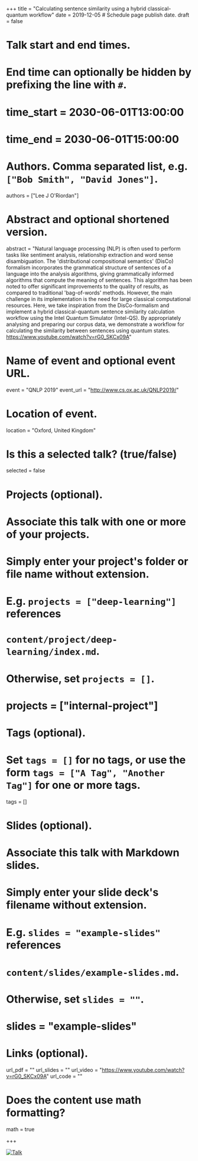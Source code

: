 +++
title = "Calculating sentence similarity using a hybrid classical-quantum workflow"
date = 2019-12-05  # Schedule page publish date.
draft = false

# Talk start and end times.
#   End time can optionally be hidden by prefixing the line with `#`.
# time_start = 2030-06-01T13:00:00
# time_end = 2030-06-01T15:00:00

# Authors. Comma separated list, e.g. `["Bob Smith", "David Jones"]`.
authors = ["Lee J O'Riordan"]

# Abstract and optional shortened version.
abstract = "Natural language processing (NLP) is often used to perform tasks like sentiment analysis, relationship extraction and word sense disambiguation. The 'distributional compositional semantics' (DisCo) formalism incorporates the grammatical structure of sentences of a language into the analysis algorithms, giving grammatically informed algorithms that compute the meaning of sentences. This algorithm has been noted to offer significant improvements to the quality of results, as compared to traditional 'bag-of-words' methods. However, the main challenge in its implementation is the need for large classical computational resources. Here, we take inspiration from the DisCo-formalism and implement a hybrid classical-quantum sentence similarity calculation workflow using the Intel Quantum Simulator (Intel-QS). By appropriately analysing and preparing our corpus data, we demonstrate a workflow for calculating the similarity between sentences using quantum states. https://www.youtube.com/watch?v=rG0_SKCx09A"

# Name of event and optional event URL.
event = "QNLP 2019"
event_url = "http://www.cs.ox.ac.uk/QNLP2019/"

# Location of event.
location = "Oxford, United Kingdom"

# Is this a selected talk? (true/false)
selected = false

# Projects (optional).
#   Associate this talk with one or more of your projects.
#   Simply enter your project's folder or file name without extension.
#   E.g. `projects = ["deep-learning"]` references 
#   `content/project/deep-learning/index.md`.
#   Otherwise, set `projects = []`.
# projects = ["internal-project"]

# Tags (optional).
#   Set `tags = []` for no tags, or use the form `tags = ["A Tag", "Another Tag"]` for one or more tags.
tags = []

# Slides (optional).
#   Associate this talk with Markdown slides.
#   Simply enter your slide deck's filename without extension.
#   E.g. `slides = "example-slides"` references 
#   `content/slides/example-slides.md`.
#   Otherwise, set `slides = ""`.
# slides = "example-slides"

# Links (optional).
url_pdf = ""
url_slides = ""
url_video = "https://www.youtube.com/watch?v=rG0_SKCx09A"
url_code = ""

# Does the content use math formatting?
math = true

+++

[![Talk](https://img.youtube.com/vi/rG0_SKCx09A/0.jpg)](https://www.youtube.com/watch?v=rG0_SKCx09A "QNLP") 
